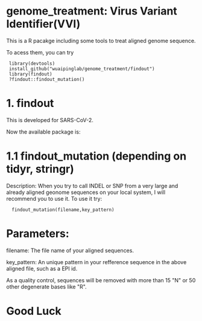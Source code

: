 # genome_treatment: Virus Variant Identifier(VVI)

This is a R pacakge including some tools to treat aligned genome sequence.

To acess them, you can try 
   
     library(devtools)
     install_github("wuaipinglab/genome_treatment/findout")
     library(findout)
     ?findout::findout_mutation()

# 1. findout 

This is developed for SARS-CoV-2.
 
Now the available package is: 
 
#   1.1 findout_mutation (depending on tidyr, stringr)
      
   Description: When you try to call INDEL or SNP from a very large and already aligned geonome sequences on your local system, I will recommend you to use it.
      To use it try: 
       
      findout_mutation(filename,key_pattern)
     
# Parameters:

filename: The file name of your aligned sequences.

key_pattern: An unique pattern in your refference sequence in the above aligned file, such as a EPI id.

As a quality control, sequences will be removed with more than 15 "N" or 50 other degenerate bases like "R".

# Good Luck


